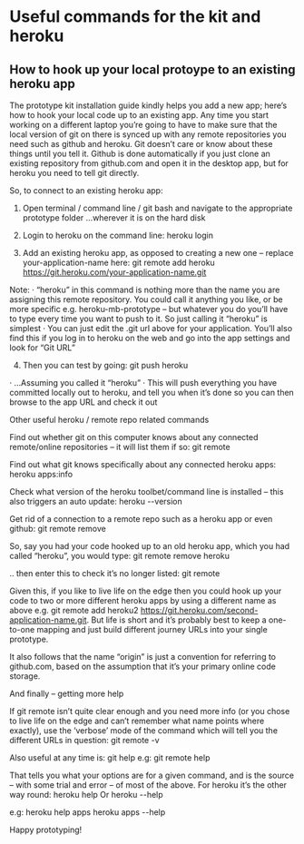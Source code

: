 
# Useful commands for the kit and heroku


## How to hook up your local protoype to an existing heroku app
 
The prototype kit installation guide kindly helps you add a new app; here’s how to hook your local code up to an existing app. Any time you start working on a different laptop you’re going to have to make sure that the local version of git on there is synced up with any remote repositories you need such as github and heroku. Git doesn’t care or know about these things until you tell it. Github is done automatically if you just clone an existing repository from github.com and open it in the desktop app, but for heroku you need to tell git directly.
 
So, to connect to an existing heroku app:
 
1. Open terminal / command line / git bash and navigate to the appropriate prototype folder
…wherever it is on the hard disk
 
2. Login to heroku on the command line:
heroku login
 
3. Add an existing heroku app, as opposed to creating a new one – replace your-application-name here:
git remote add heroku https://git.heroku.com/your-application-name.git
 
Note:
·         “heroku” in this command is nothing more than the name you are assigning this remote repository. You could call it anything you like, or be more specific e.g. heroku-mb-prototype – but whatever you do you’ll have to type every time you want to push to it. So just calling it “heroku” is simplest
·         You can just edit the .git url above for your application. You’ll also find this if you log in to heroku on the web and go into the app settings and look for “Git URL”
 
4. Then you can test by going:
git push heroku
 
·         …Assuming you called it “heroku”
·         This will push everything you have committed locally out to heroku, and tell you when it’s done so you can then browse to the app URL and check it out
 
 
Other useful heroku / remote repo related commands
 
Find out whether git on this computer knows about any connected remote/online repositories – it will list them if so:
git remote
 
Find out what git knows specifically about any connected heroku apps:
heroku apps:info
 
Check what version of the heroku toolbet/command line is installed – this also triggers an auto update:
heroku --version
 
Get rid of a connection to a remote repo such as a heroku app or even github:
git remote remove <remote-repo-name>
 
So, say you had your code hooked up to an old heroku app, which you had called “heroku”, you would type:
git remote remove heroku
 
.. then enter this to check it’s no longer listed:
git remote
 
Given this, if you like to live life on the edge then you could hook up your code to two or more different heroku apps by using a different name as above e.g. git remote add heroku2 https://git.heroku.com/second-application-name.git. But life is short and it’s probably best to keep a one-to-one mapping and just build different journey URLs into your single prototype.
 
It also follows that the name “origin” is just a convention for referring to github.com, based on the assumption that it’s your primary online code storage.
 
And finally – getting more help
 
If git remote isn’t quite clear enough and you need more info (or you chose to live life on the edge and can’t remember what name points where exactly), use the ‘verbose’ mode of the command which will tell you the different URLs in question:
git remote -v
 
Also useful at any time is:
git <command> help
e.g:
git remote help
 
That tells you what your options are for a given command, and is the source – with some trial and error – of most of the above. For heroku it’s the other way round:
heroku help <command>
Or
heroku <command> --help
 
e.g:
heroku help apps
heroku apps --help
 
Happy prototyping!



